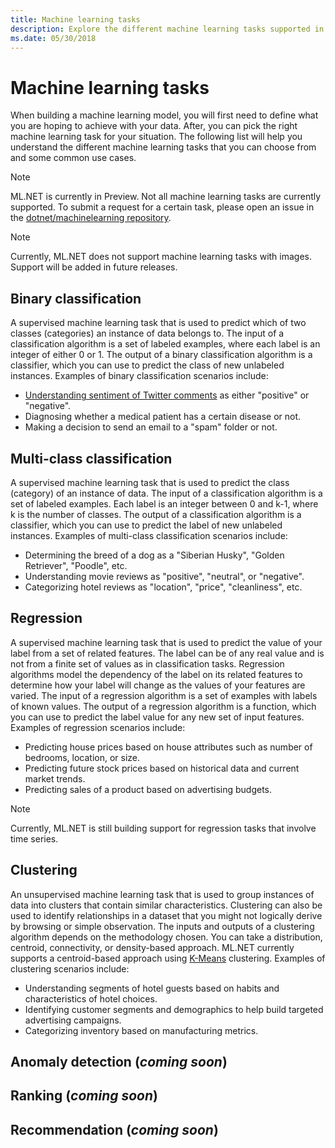 ```yaml
---
title: Machine learning tasks
description: Explore the different machine learning tasks supported in ML.NET.
ms.date: 05/30/2018
---
```

# Machine learning tasks

When building a machine learning model, you will first need to define what you are hoping to achieve with your data. After, you can pick the right machine learning task for your situation. The following list will help you understand the different machine learning tasks that you can choose from and some common use cases. 

> [!NOTE]
> ML.NET is currently in Preview. Not all machine learning tasks are currently supported. To submit a request for a certain task, please open an issue in the [dotnet/machinelearning repository](https://github.com/dotnet/machinelearning/issues).

> [!NOTE]
> Currently, ML.NET does not support machine learning tasks with images. Support will be added in future releases. 

## Binary classification

A supervised machine learning task that is used to predict which of two classes (categories) an instance of data belongs to. The input of a classification algorithm is a set of labeled examples, where each label is an integer of either 0 or 1. The output of a binary classification algorithm is a classifier, which you can use to predict the class of new unlabeled instances. Examples of binary classification scenarios include:

* [Understanding sentiment of Twitter comments](../tutorials/sentiment-analysis.md) as either "positive" or "negative".
* Diagnosing whether a medical patient has a certain disease or not.
* Making a decision to send an email to a "spam" folder or not.

## Multi-class classification

A supervised machine learning task that is used to predict the class (category) of an instance of data. The input of a classification algorithm is a set of labeled examples. Each label is an integer between 0 and k-1, where k is the number of classes. The output of a classification algorithm is a classifier, which you can use to predict the label of new unlabeled instances. Examples of multi-class classification scenarios include:

* Determining the breed of a dog as a "Siberian Husky", "Golden Retriever", "Poodle", etc.
* Understanding movie reviews as "positive", "neutral", or "negative".
* Categorizing hotel reviews as "location", "price", "cleanliness", etc.

## Regression

A supervised machine learning task that is used to predict the value of your label from a set of related features. The label can be of any real value and is not from a finite set of values as in classification tasks. Regression algorithms model the dependency of the label on its related features to determine how your label will change as the values of your features are varied. The input of a regression algorithm is a set of examples with labels of known values. The output of a regression algorithm is a function, which you can use to predict the label value for any new set of input features. Examples of regression scenarios include:

* Predicting house prices based on house attributes such as number of bedrooms, location, or size.
* Predicting future stock prices based on historical data and current market trends.
* Predicting sales of a product based on advertising budgets.

> [!NOTE]
> Currently, ML.NET is still building support for regression tasks that involve time series.

## Clustering

An unsupervised machine learning task that is used to group instances of data into clusters that contain similar characteristics. Clustering can also be used to identify relationships in a dataset that you might not logically derive by browsing or simple observation. The inputs and outputs of a clustering algorithm depends on the methodology chosen. You can take a distribution, centroid, connectivity, or density-based approach. ML.NET currently supports a centroid-based approach using [K-Means](learners.md) clustering. Examples of clustering scenarios include:

* Understanding segments of hotel guests based on habits and characteristics of hotel choices.
* Identifying customer segments and demographics to help build targeted advertising campaigns.
* Categorizing inventory based on manufacturing metrics.

## Anomaly detection (*coming soon*)

## Ranking (*coming soon*)

## Recommendation (*coming soon*)

